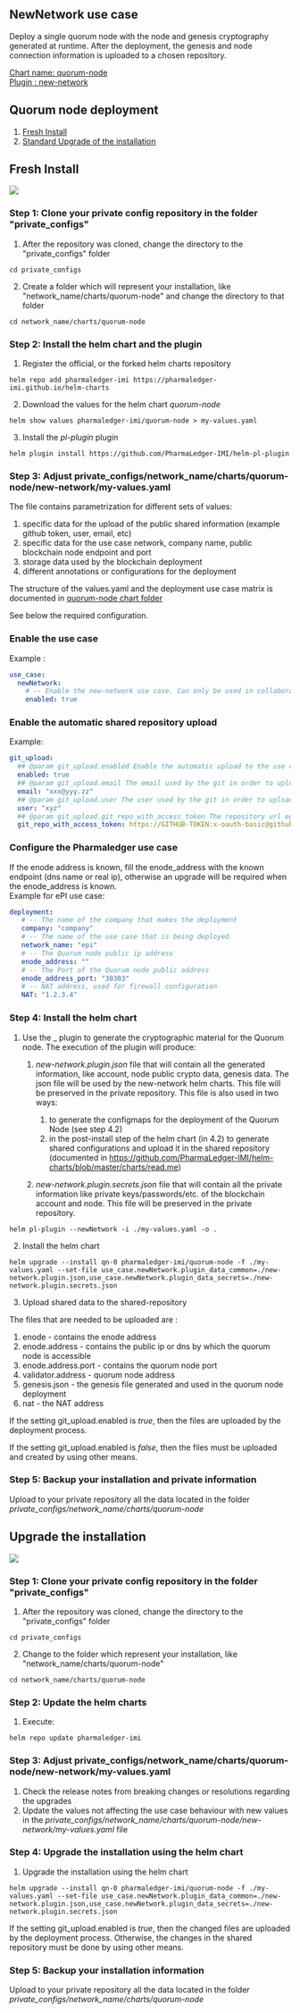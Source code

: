 

## NewNetwork use case

Deploy a single quorum node with the node and genesis cryptography generated at runtime. After the deployment, the genesis and node connection information is uploaded to a chosen repository. 

[Chart name: quorum-node](../../charts/quorum-node)<br/>
[Plugin : new-network](https://github.com/PharmaLedger-IMI/helm-pl-plugin)

## Quorum node deployment

1. [Fresh Install](readme.md#fresh-install)
2. [Standard Upgrade of the installation](readme.md#upgrade-the-installation)

## Fresh Install

![](new-network%20-%20install.jpg)

### Step 1: Clone your private config repository in the folder "private_configs"


1. After the repository was cloned, change the directory to the "private_configs" folder
```shell
cd private_configs
```
2. Create a folder which will represent your installation, like "network_name/charts/quorum-node" and change the directory to that folder
```shell
cd network_name/charts/quorum-node
```

### Step 2: Install the helm chart and the plugin

1. Register the official, or the forked helm charts repository
```shell
helm repo add pharmaledger-imi https://pharmaledger-imi.github.io/helm-charts
```
2. Download the values for the helm chart _quorum-node_
```shell
helm show values pharmaledger-imi/quorum-node > my-values.yaml
```
3. Install the _pl-plugin_ plugin
```shell
helm plugin install https://github.com/PharmaLedger-IMI/helm-pl-plugin
```

### Step 3: Adjust private_configs/network_name/charts/quorum-node/new-network/my-values.yaml

The file contains parametrization for different sets of values:
1. specific data for the upload of the public shared information (example github token, user, email, etc)
2. specific data for the use case network, company name, public blockchain node endpoint and port
3. storage data used by the blockchain deployment
4. different annotations or configurations for the deployment

The structure of the values.yaml and the deployment use case matrix is documented in [quorum-node chart folder](../../charts/quorum-node/readme.md) 

See below the required configuration.<br/>


### Enable the use case
Example :
```yaml
use_case:
  newNetwork:
    # -- Enable the new-network use case. Can only be used in collaboration with updatePartnerInfo use case
    enabled: true
```

### Enable the automatic shared repository upload
Example:
```yaml
git_upload:
  ## @param git_upload.enabled Enable the automatic upload to the use case shared repository of the shareable data
  enabled: true
  ## @param git_upload.email The email used by the git in order to upload the data
  email: "xxx@yyy.zz"
  ## @param git_upload.user The user used by the git in order to upload the data
  user: "xyz"
  ## @param git_upload.git_repo_with_access_token The repository url eg. https://GITHUB-TOKEN:x-oauth-basic@github.com/PharmaLedger-IMI/helm-charts.git
  git_repo_with_access_token: https://GITHUB-TOKEN:x-oauth-basic@github.com/<shared repository name>
```

### Configure the Pharmaledger use case
If the enode address is known, fill the enode_address  with the known endpoint (dns name or real ip), otherwise an upgrade will be required when the enode_address is known.<br/>
Example for ePI use case:
```yaml
deployment:
   # -- The name of the company that makes the deployment
   company: "company"
   # -- The name of the use case that is being deployed
   network_name: "epi"
   # -- The Quorum node public ip address
   enode_address: ""
   # -- The Port of the Quorum node public address
   enode_address_port: "30303"
   # -- NAT address, used for firewall configuration
   NAT: "1.2.3.4"
```


### Step 4: Install the helm chart

1. Use the _<pl-deployment-plugin> plugin to generate the cryptographic material for the Quorum node. 
   The execution of the plugin will produce:
   1. _new-network.plugin.json_ file that will contain all the generated information, like account, node public crypto data, genesis data. The json file will be used by the new-network helm charts. This file will be preserved in the private repository.
      This file is also used in two ways:
       1. to generate the configmaps for the deployment of the Quorum Node (see step 4.2)
       2. in the post-install step of the helm chart (in 4.2) to generate shared configurations and upload it in the shared repository (documented in https://github.com/PharmaLedger-IMI/helm-charts/blob/master/charts/read.me) 
   
   3. _new-network.plugin.secrets.json_ file that will contain all the private information like private keys/passwords/etc. of the blockchain account and node. This file will be preserved in the private repository.
   
```shell
helm pl-plugin --newNetwork -i ./my-values.yaml -o .
```

2. Install the helm chart
```shell
helm upgrade --install qn-0 pharmaledger-imi/quorum-node -f ./my-values.yaml --set-file use_case.newNetwork.plugin_data_common=./new-network.plugin.json,use_case.newNetwork.plugin_data_secrets=./new-network.plugin.secrets.json
```
3. Upload shared data to the shared-repository

The files that are needed to be uploaded are :
1. enode - contains the enode address
2. enode.address - contains the public ip or dns by which the quorum node is accessible
3. enode.address.port - contains the quorum node port
4. validator.address - quorum node address
5. genesis.json - the genesis file generated and used in the quorum node deployment
6. nat - the NAT address

If the setting git_upload.enabled is _true_, then the files are uploaded by the deployment process.

If the setting git_upload.enabled is _false_, then the files must be uploaded and created by using other means.  

### Step 5: Backup your installation and private information

Upload to your private repository all the data located in the folder _private_configs/network_name/charts/quorum-node_


## Upgrade the installation

![](new-network%20-%20upgrade.jpg)

### Step 1: Clone your private config repository in the folder "private_configs"


1. After the repository was cloned, change the directory to the "private_configs" folder
```shell
cd private_configs
```
2. Change to the folder which represent your installation, like "network_name/charts/quorum-node"
```shell
cd network_name/charts/quorum-node
```

### Step 2: Update the helm charts

1. Execute:
```shell
helm repo update pharmaledger-imi
```

### Step 3: Adjust private_configs/network_name/charts/quorum-node/new-network/my-values.yaml

1. Check the release notes from breaking changes or resolutions regarding the upgrades
2. Update the values not affecting the use case behaviour with new values in the _private_configs/network_name/charts/quorum-node/new-network/my-values.yaml_ file

### Step 4: Upgrade the installation using the helm chart

1. Upgrade the installation using the helm chart

```shell
helm upgrade --install qn-0 pharmaledger-imi/quorum-node -f ./my-values.yaml --set-file use_case.newNetwork.plugin_data_common=./new-network.plugin.json,use_case.newNetwork.plugin_data_secrets=./new-network.plugin.secrets.json
```

If the setting git_upload.enabled is _true_, then the changed files are uploaded by the deployment process. Otherwise, the changes in the shared repository must be done by using other means.

### Step 5: Backup your installation information

Upload to your private repository all the data located in the folder _private_configs/network_name/charts/quorum-node_
